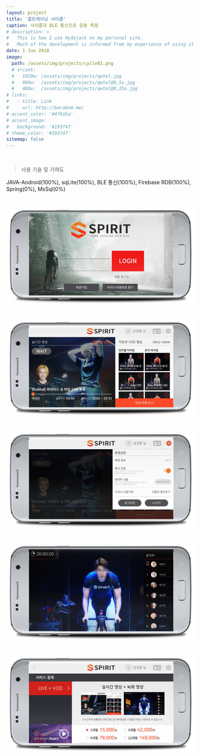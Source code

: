 ```yaml
---
layout: project
title: '홈트레이닝 사이클'
caption: 사이클과 BLE 통신으로 운동 측정
# description: >
#   This is how I use Hydejack on my personal site. 
#   Much of the development is informed from my experience of using it myself, creating a tight feedback loop.
date: 1 Jun 2018
image: 
  path: /assets/img/projects/cycle01.png
  # srcset: 
  #   1920w: /assets/img/projects/qwtel.jpg
  #   960w:  /assets/img/projects/qwtel@0,5x.jpg
  #   480w:  /assets/img/projects/qwtel@0,25x.jpg
# links:
#   - title: Link
#     url: http://barabom.me/
# accent_color: '#4fb1ba'
# accent_image:
#   background: '#193747'
# theme_color: '#193747'
sitemap: false
---
```


<br>

> 사용 기술 및 기여도

JAVA-Android(100%), sqLite(100%), BLE 통신(100%), Firebase RDB(100%), Spring(0%), MsSql(0%)

<br>

![project barabom](/assets/img/projects/sp01.png)

<br>

![project barabom](/assets/img/projects/sp02.png)

<br>

![project barabom](/assets/img/projects/sp03.png)

<br>

![project barabom](/assets/img/projects/sp04.png)

<br>

![project barabom](/assets/img/projects/sp05.png)
